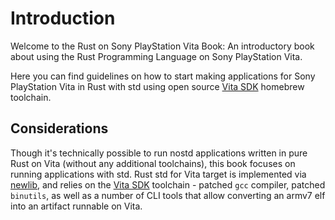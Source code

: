 # Introduction

Welcome to the Rust on Sony PlayStation Vita Book: An introductory book about using the Rust Programming Language on Sony PlayStation Vita.

Here you can find guidelines on how to start making applications for Sony PlayStation Vita in Rust with std using open source [Vita SDK] homebrew toolchain.

## Considerations

Though it's technically possible to run nostd applications written in pure Rust on Vita (without any additional toolchains), this book focuses on running applications with std. Rust std for Vita target is implemented via [newlib], and relies on the [Vita SDK] toolchain - patched `gcc` compiler, patched `binutils`, as well as a number of CLI tools that allow converting an armv7 elf into an artifact runnable on Vita. 


[Vita SDK]: https://vitasdk.org/
[newlib]: https://github.com/vitasdk/newlib
